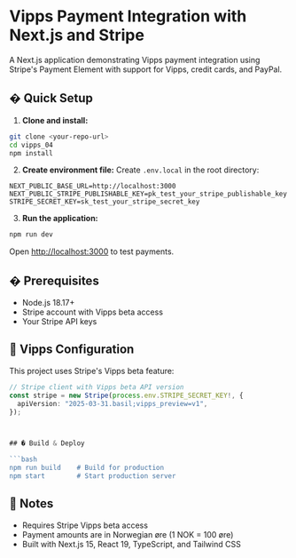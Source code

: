 # Vipps Payment Integration with Next.js and Stripe

A Next.js application demonstrating Vipps payment integration using Stripe's Payment Element with support for Vipps, credit cards, and PayPal.

## � Quick Setup

1. **Clone and install:**

```bash
git clone <your-repo-url>
cd vipps_04
npm install
```

2. **Create environment file:**
   Create `.env.local` in the root directory:

```env
NEXT_PUBLIC_BASE_URL=http://localhost:3000
NEXT_PUBLIC_STRIPE_PUBLISHABLE_KEY=pk_test_your_stripe_publishable_key
STRIPE_SECRET_KEY=sk_test_your_stripe_secret_key
```

3. **Run the application:**

```bash
npm run dev
```

Open [http://localhost:3000](http://localhost:3000) to test payments.

## � Prerequisites

- Node.js 18.17+
- Stripe account with Vipps beta access
- Your Stripe API keys

## 🔑 Vipps Configuration

This project uses Stripe's Vipps beta feature:

````typescript
// Stripe client with Vipps beta API version
const stripe = new Stripe(process.env.STRIPE_SECRET_KEY!, {
  apiVersion: "2025-03-31.basil;vipps_preview=v1",
});



## �️ Build & Deploy

```bash
npm run build    # Build for production
npm start        # Start production server
````

## 📝 Notes

- Requires Stripe Vipps beta access
- Payment amounts are in Norwegian øre (1 NOK = 100 øre)
- Built with Next.js 15, React 19, TypeScript, and Tailwind CSS
